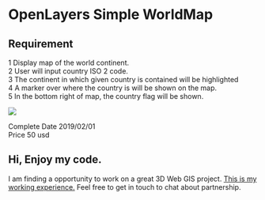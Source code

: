 # OpenLayers Simple WorldMap

## Requirement

1 Display  map of the world continent.  
2 User will input country ISO 2 code.  
3 The continent in which given country is contained will be highlighted  
4 A marker over where the country is will be shown on the map.  
5 In the bottom right of map, the country flag will be shown.  

[![](http://img.youtube.com/vi/8moIQITh_8k/0.jpg)](http://www.youtube.com/watch?v=8moIQITh_8k "")

Complete Date 2019/02/01  
Price 50 usd  

## Hi, Enjoy my code.
I am finding a opportunity to work on a great 3D Web GIS project.
[This is my working experience.](https://docs.google.com/document/d/1LDBFsSW2ECTPW53f18EzqURBdfs8HDsvNumzYi7x9-Y/edit?usp=sharing) 
Feel free to get in touch to chat about partnership.